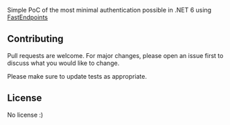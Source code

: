  Simple PoC of the most minimal authentication possible in .NET 6 using  [FastEndpoints](https://github.com/dj-nitehawk/FastEndpoints)


## Contributing
Pull requests are welcome. For major changes, please open an issue first to discuss what you would like to change.

Please make sure to update tests as appropriate.

## License
No license :)
